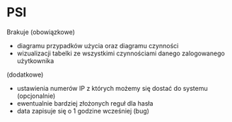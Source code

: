 # PSI
Brakuje
(obowiązkowe)
- diagramu przypadków użycia oraz diagramu czynności
- wizualizacji tabelki ze wszystkimi czynnościami danego zalogowanego użytkownika

(dodatkowe)
- ustawienia numerów IP z których możemy się dostać do systemu (opcjonalnie)
- ewentualnie bardziej złożonych reguł dla hasła
- data zapisuje się o 1 godzine wcześniej (bug)
